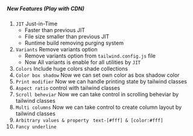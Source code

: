 
##### **New Features (Play with CDN)**

1. `JIT` Just-in-Time
    - Faster than previous JIT
    - File size smaller than previous JIT
    - Runtime build removing purging system 
2. `Variants` Remove variants option
    - Remove variants option from `tailwind.config.js` file
    - Now All variants is enable for all utilities by `JIT`
3. `Colors` Include huge colors shade collections
4. `Color box shadow` Now we can set own color as box shadow color
5. `Print modifier` Now we can handle printing state by tailwind classes
6.  `Aspect ratio` control with tailwind classes
7. `Scroll beheviar` Now we can take control in scrolling beheviar by tailwind classes
8. `Multi columns` Now we can take control to create column layout by tailwind classes
9. `Arbitrary values & property ` `text-[#fff] & [color:#fff]`
10. `Fancy underline`